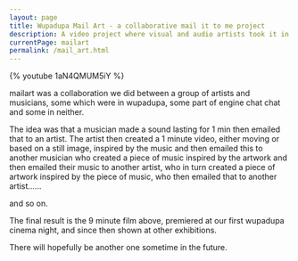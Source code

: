 ```yaml
---
layout: page
title: Wupadupa Mail Art - a collaborative mail it to me project
description: A video project where visual and audio artists took it in turn to email each other pieces of what would eventually become larger scale of work.
currentPage: mailart
permalink: /mail_art.html
---
```

{% youtube 1aN4QMUM5iY %}

mailart was a collaboration we did between a group of artists and musicians, some which were in wupadupa, some part of engine chat chat and some in neither.

The idea was that a musician made a sound lasting for 1 min then emailed that to an artist. The artist then created a 1 minute video, either moving or based on a still image, inspired by the music and then emailed this to another musician who created a piece of music inspired by the artwork and then emailed their music to another artist, who in turn created a piece of artwork inspired by the piece of music, who then emailed that to another artist......

and so on.

The final result is the 9 minute film above, premiered at our first wupadupa cinema night, and since then shown at other exhibitions.

There will hopefully be another one sometime in the future.

